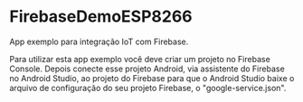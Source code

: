 # FirebaseDemoESP8266
App exemplo para integração IoT com Firebase.

Para utilizar esta app exemplo você deve criar um projeto no Firebase Console. Depois conecte esse projeto Android, via assistente do Firebase no Android Studio, ao projeto do Firebase para que o Android Studio baixe o arquivo de configuração do seu projeto Firebase, o "google-service.json".
